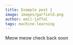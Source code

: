 ```yaml
---
title: Example post 1
image: images/garfield.png
author: emil-jaffal
tags: machine-learning
---
```


Meow meow check back soon